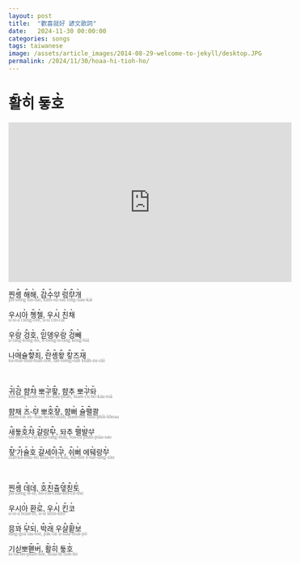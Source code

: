```yaml
---
layout: post
title:  "歡喜就好 諺文歌詞"
date:   2024-11-30 00:00:00
categories: songs
tags: taiwanese
image: /assets/article_images/2014-08-29-welcome-to-jekyll/desktop.JPG
permalink: /2024/11/30/hoaa-hi-tioh-ho/
---
```


# <ruby style='position: relative'>활<rt style='font-size: 120%; position: absolute; top: -1.15em; left: 0.2em; z-index: -1;'>ˍ</rt></ruby><ruby style='position: relative'>히<rt style='font-size: 120%; position: absolute; top: -1.15em; left: 0.2em; z-index: -1;'>ˎ</rt></ruby> 둏<ruby style='position: relative'>호<rt style='font-size: 120%; position: absolute; top: -1.15em; left: 0.2em; z-index: -1;'>ˎ</rt></ruby>

<div class="embed">
  <iframe width="560" height="315"
    src="https://www.youtube.com/embed/GPoTmtykcGY"
    title="YouTube video player"
    frameborder="0"
    allow="accelerometer; autoplay; clipboard-write; encrypted-media; gyroscope; picture-in-picture"
    allowfullscreen>
  </iframe>
</div>

<!-- #1-1 -->

<p style='font-family:Sans-serif, Noto Sans'>
  <span style="display: block;font-size: 1em">
    찐<ruby style='position: relative'>솅<rt style='font-size: 120%;position: absolute;top: -1.15em;left: 0.2em;z-index: -1'>ꞈ</rt></ruby> <ruby style='position: relative'>해<rt style='font-size: 120%;position: absolute;top: -1.15em;left: 0.2em;z-index: -1'>ꞈ</rt></ruby><ruby style='position: relative'>해<rt style='font-size: 120%;position: absolute;top: -1.15em;left: 0.2em;z-index: -1'>ˎ</rt></ruby>, <ruby style='position: relative'>감<rt style='font-size: 120%;position: absolute;top: -1.15em;left: 0.2em;z-index: -1'>ꞈ</rt></ruby><ruby style='position: relative'>수<rt style='font-size: 120%;position: absolute;top: -1.15em;left: 0.2em;z-index: -1'>ˍ</rt></ruby>ᄋᆤ <ruby style='position: relative'>렁<rt style='font-size: 120%;position: absolute;top: -1.15em;left: 0.2em;z-index: -1'>ꞈ</rt></ruby><ruby style='position: relative'>ᄅᆤ<rt style='font-size: 120%;position: absolute;top: -1.15em;left: 0.2em;z-index: -1'>ꞈ</rt></ruby><ruby style='position: relative'>개<rt style='font-size: 120%;position: absolute;top: -1.15em;left: 0.2em;z-index: -1'>ˎ</rt></ruby>
  </span>
  <span style="display: block;font-size: 0.7em;color: gray;margin-top: -5px;font-family: Calibri">
    jin-siêng hâi-hài, kâm-sū-iau lông-liau-kài
  </span>
</p>

<!-- #1-2 -->

<p style='font-family:Sans-serif, Noto Sans'>
  <span style="display: block;font-size: 1em">
    우시<ruby style='position: relative'>아<rt style='font-size: 120%;position: absolute;top: -1.15em;left: 0.2em;z-index: -1'>ˎ</rt></ruby> <ruby style='position: relative'>촁<rt style='font-size: 120%;position: absolute;top: -1.15em;left: 0.2em;z-index: -1'>ˍ</rt></ruby><ruby style='position: relative'>첼<rt style='font-size: 120%;position: absolute;top: -1.15em;left: 0.2em;z-index: -1'>ˎ</rt></ruby>, 우<ruby style='position: relative'>시<rt style='font-size: 120%;position: absolute;top: -1.15em;left: 0.2em;z-index: -1'>ˏ</rt></ruby> <ruby style='position: relative'>친<rt style='font-size: 120%;position: absolute;top: -1.15em;left: 0.2em;z-index: -1'>ˎ</rt></ruby><ruby style='position: relative'>채<rt style='font-size: 120%;position: absolute;top: -1.15em;left: 0.2em;z-index: -1'>ˎ</rt></ruby>
  </span>
  <span style="display: block;font-size: 0.7em;color: gray;margin-top: -5px;font-family: Calibri">
    u-si-à ciēng-cèe, u-sí cìn-cài
  </span>
</p>

<!-- #1-3 -->

<p style='font-family:Sans-serif, Noto Sans'>
  <span style="display: block;font-size: 1em">
    우<ruby style='position: relative'>랑<rt style='font-size: 120%;position: absolute;top: -1.15em;left: 0.2em;z-index: -1'>ˏ</rt></ruby> <ruby style='position: relative'>겅<rt style='font-size: 120%;position: absolute;top: -1.15em;left: 0.2em;z-index: -1'>ꞈ</rt></ruby><ruby style='position: relative'>호<rt style='font-size: 120%;position: absolute;top: -1.15em;left: 0.2em;z-index: -1'>ˎ</rt></ruby>, <ruby style='position: relative'>읻<rt style='font-size: 120%;position: absolute;top: -1.15em;left: 0.2em;z-index: -1'>ꞈ</rt></ruby>뎽우<ruby style='position: relative'>랑<rt style='font-size: 120%;position: absolute;top: -1.15em;left: 0.2em;z-index: -1'>ˏ</rt></ruby> <ruby style='position: relative'>겅<rt style='font-size: 120%;position: absolute;top: -1.15em;left: 0.2em;z-index: -1'>ꞈ</rt></ruby><ruby style='position: relative'>빼<rt style='font-size: 120%;position: absolute;top: -1.15em;left: 0.2em;z-index: -1'>ˎ</rt></ruby>
  </span>
  <span style="display: block;font-size: 0.7em;color: gray;margin-top: -5px;font-family: Calibri">
    u-láng-kông-hò, ît-tieng-u-láng kông-bài
  </span>
</p>

<!-- #1-4 -->

<p style='font-family:Sans-serif, Noto Sans'>
  <span style="display: block;font-size: 1em">
    나<ruby style='position: relative'>매<rt style='font-size: 120%;position: absolute;top: -1.15em;left: 0.2em;z-index: -1'>ˎ</rt></ruby>슐<ruby style='position: relative'>햫<rt style='font-size: 120%;position: absolute;top: -1.15em;left: 0.2em;z-index: -1'>ꞈ</rt></ruby><ruby style='position: relative'>죄<rt style='font-size: 120%;position: absolute;top: -1.15em;left: 0.2em;z-index: -1'>ˍ</rt></ruby>, <ruby style='position: relative'>란<rt style='font-size: 120%;position: absolute;top: -1.15em;left: 0.2em;z-index: -1'>ꞈ</rt></ruby><ruby style='position: relative'>솅<rt style='font-size: 120%;position: absolute;top: -1.15em;left: 0.2em;z-index: -1'>ˍ</rt></ruby><ruby style='position: relative'>왛<rt style='font-size: 120%;position: absolute;top: -1.15em;left: 0.2em;z-index: -1'>ꞈ</rt></ruby> <ruby style='position: relative'>캏<rt style='font-size: 120%;position: absolute;top: -1.15em;left: 0.2em;z-index: -1'>ꞈ</rt></ruby>즈<ruby style='position: relative'>재<rt style='font-size: 120%;position: absolute;top: -1.15em;left: 0.2em;z-index: -1'>ˍ</rt></ruby>
  </span>
  <span style="display: block;font-size: 0.7em;color: gray;margin-top: -5px;font-family: Calibri">
    na-mài-siuu-hiâh-zoē, lân-siēng-oâh khâh-zu-zāi
  </span>
</p>

<br>
<!-- #2-1 -->

<p style='font-family:Sans-serif, Noto Sans'>
  <span style="display: block;font-size: 1em">
    <ruby style='position: relative'>귀<rt style='font-size: 120%;position: absolute;top: -1.15em;left: 0.2em;z-index: -1'>ˍ</rt></ruby><ruby style='position: relative'>강<rt style='font-size: 120%;position: absolute;top: -1.15em;left: 0.2em;z-index: -1'>ꞈ</rt></ruby> 햠<ruby style='position: relative'>챠<rt style='font-size: 120%;position: absolute;top: -1.15em;left: 0.2em;z-index: -1'>ꞈ</rt></ruby> 뽀<ruby style='position: relative'>ᄀᅷ<rt style='font-size: 120%;position: absolute;top: -1.15em;left: 0.2em;z-index: -1'>ˎ</rt></ruby><ruby style='position: relative'>팧<rt style='font-size: 120%;position: absolute;top: -1.15em;left: 0.2em;z-index: -1'>ꞈ</rt></ruby>, 햠추 뽀<ruby style='position: relative'>ᄀᅷ<rt style='font-size: 120%;position: absolute;top: -1.15em;left: 0.2em;z-index: -1'>ˎ</rt></ruby><ruby style='position: relative'>돠<rt style='font-size: 120%;position: absolute;top: -1.15em;left: 0.2em;z-index: -1'>ˍ</rt></ruby>
  </span>
  <span style="display: block;font-size: 0.7em;color: gray;margin-top: -5px;font-family: Calibri">
    kūi-kâng hiam-ciâ bo-kàu-phâh, hiam-cu bo-kàu-toā
  </span>
</p>

<!-- #2-2 -->

<p style='font-family:Sans-serif, Noto Sans'>
  <span style="display: block;font-size: 1em">
    햠채 <ruby style='position: relative'>즈<rt style='font-size: 120%;position: absolute;top: -1.15em;left: 0.2em;z-index: -1'>ˎ</rt></ruby>&#045;<ruby style='position: relative'>ᄅᆤ<rt style='font-size: 120%;position: absolute;top: -1.15em;left: 0.2em;z-index: -1'>ˎ</rt></ruby> 뽀<ruby style='position: relative'>호<rt style='font-size: 120%;position: absolute;top: -1.15em;left: 0.2em;z-index: -1'>ꞈ</rt></ruby><ruby style='position: relative'>쟣<rt style='font-size: 120%;position: absolute;top: -1.15em;left: 0.2em;z-index: -1'>ꞈ</rt></ruby>, 햠<ruby style='position: relative'>뻐<rt style='font-size: 120%;position: absolute;top: -1.15em;left: 0.2em;z-index: -1'>ˎ</rt></ruby> <ruby style='position: relative'>슐<rt style='font-size: 120%;position: absolute;top: -1.15em;left: 0.2em;z-index: -1'>ˍ</rt></ruby><ruby style='position: relative'>팰<rt style='font-size: 120%;position: absolute;top: -1.15em;left: 0.2em;z-index: -1'>ꞈ</rt></ruby>콸
  </span>
  <span style="display: block;font-size: 0.7em;color: gray;margin-top: -5px;font-family: Calibri">
    hiam-cai zù&#045;&#045;liàu bo-hô-ziâh, hiam-bòr siūu-phâi-khoaa
  </span>
</p>

<!-- #2-3 -->

<p style='font-family:Sans-serif, Noto Sans'>
  <span style="display: block;font-size: 1em">
    <ruby style='position: relative'>새<rt style='font-size: 120%;position: absolute;top: -1.15em;left: 0.2em;z-index: -1'>ꞈ</rt></ruby>둏<ruby style='position: relative'>호<rt style='font-size: 120%;position: absolute;top: -1.15em;left: 0.2em;z-index: -1'>ꞈ</rt></ruby><ruby style='position: relative'>챠<rt style='font-size: 120%;position: absolute;top: -1.15em;left: 0.2em;z-index: -1'>ꞈ</rt></ruby> <ruby style='position: relative'>걀<rt style='font-size: 120%;position: absolute;top: -1.15em;left: 0.2em;z-index: -1'>ˍ</rt></ruby>랑<ruby style='position: relative'>ᄐᅷ<rt style='font-size: 120%;position: absolute;top: -1.15em;left: 0.2em;z-index: -1'>ꞈ</rt></ruby>, 돠추 <ruby style='position: relative'>팰<rt style='font-size: 120%;position: absolute;top: -1.15em;left: 0.2em;z-index: -1'>ꞈ</rt></ruby><ruby style='position: relative'>뱔<rt style='font-size: 120%;position: absolute;top: -1.15em;left: 0.2em;z-index: -1'>ˎ</rt></ruby>ᄉᅷ
  </span>
  <span style="display: block;font-size: 0.7em;color: gray;margin-top: -5px;font-family: Calibri">
    sâi-tioh-hô-ciâ kiāa-lang-thâu, toa-cu phâii-piàa-sau
  </span>
</p>

<!-- #2-4 -->

<p style='font-family:Sans-serif, Noto Sans'>
  <span style="display: block;font-size: 1em">
    <ruby style='position: relative'>쟣<rt style='font-size: 120%;position: absolute;top: -1.15em;left: 0.2em;z-index: -1'>ꞈ</rt></ruby>’<ruby style='position: relative'>가<rt style='font-size: 120%;position: absolute;top: -1.15em;left: 0.2em;z-index: -1'>ꞈ</rt></ruby><ruby style='position: relative'>슐<rt style='font-size: 120%;position: absolute;top: -1.15em;left: 0.2em;z-index: -1'>ˍ</rt></ruby><ruby style='position: relative'>호<rt style='font-size: 120%;position: absolute;top: -1.15em;left: 0.2em;z-index: -1'>ˎ</rt></ruby> <ruby style='position: relative'>걀<rt style='font-size: 120%;position: absolute;top: -1.15em;left: 0.2em;z-index: -1'>ˍ</rt></ruby>세<ruby style='position: relative'>야<rt style='font-size: 120%;position: absolute;top: -1.15em;left: 0.2em;z-index: -1'>ꞈ</rt></ruby><ruby style='position: relative'>ᄀᅷ<rt style='font-size: 120%;position: absolute;top: -1.15em;left: 0.2em;z-index: -1'>ꞈ</rt></ruby>, <ruby style='position: relative'>쉬<rt style='font-size: 120%;position: absolute;top: -1.15em;left: 0.2em;z-index: -1'>ꞈ</rt></ruby><ruby style='position: relative'>뻐<rt style='font-size: 120%;position: absolute;top: -1.15em;left: 0.2em;z-index: -1'>ˎ</rt></ruby> 에<ruby style='position: relative'>뒈<rt style='font-size: 120%;position: absolute;top: -1.15em;left: 0.2em;z-index: -1'>ˎ</rt></ruby>랑<ruby style='position: relative'>ᄌᅷ<rt style='font-size: 120%;position: absolute;top: -1.15em;left: 0.2em;z-index: -1'>ˎ</rt></ruby>
  </span>
  <span style="display: block;font-size: 0.7em;color: gray;margin-top: -5px;font-family: Calibri">
    ziâh'kâ-siūu-hò kiāa-se-iâ-kâu, sûi-bòr e-tuè-lang-zàu
  </span>
</p>

<br>
<!-- #3-1 -->

<p style='font-family:Sans-serif, Noto Sans'>
  <span style="display: block;font-size: 1em">
    찐<ruby style='position: relative'>솅<rt style='font-size: 120%;position: absolute;top: -1.15em;left: 0.2em;z-index: -1'>ꞈ</rt></ruby> <ruby style='position: relative'>데<rt style='font-size: 120%;position: absolute;top: -1.15em;left: 0.2em;z-index: -1'>ꞈ</rt></ruby><ruby style='position: relative'>데<rt style='font-size: 120%;position: absolute;top: -1.15em;left: 0.2em;z-index: -1'>ˎ</rt></ruby>, <ruby style='position: relative'>호<rt style='font-size: 120%;position: absolute;top: -1.15em;left: 0.2em;z-index: -1'>ꞈ</rt></ruby><ruby style='position: relative'>친<rt style='font-size: 120%;position: absolute;top: -1.15em;left: 0.2em;z-index: -1'>ˍ</rt></ruby>츌<ruby style='position: relative'>뎋<rt style='font-size: 120%;position: absolute;top: -1.15em;left: 0.2em;z-index: -1'>ꞈ</rt></ruby><ruby style='position: relative'>칟<rt style='font-size: 120%;position: absolute;top: -1.15em;left: 0.2em;z-index: -1'>ꞈ</rt></ruby><ruby style='position: relative'>토<rt style='font-size: 120%;position: absolute;top: -1.15em;left: 0.2em;z-index: -1'>ˏ</rt></ruby>
  </span>
  <span style="display: block;font-size: 0.7em;color: gray;margin-top: -5px;font-family: Calibri">
    jin-siêng tê-tè, hô-cīn-ciuu-têh-cît-thó
  </span>
</p>

<!-- #3-2 -->

<p style='font-family:Sans-serif, Noto Sans'>
  <span style="display: block;font-size: 1em">
    우시<ruby style='position: relative'>아<rt style='font-size: 120%;position: absolute;top: -1.15em;left: 0.2em;z-index: -1'>ˎ</rt></ruby> 환<ruby style='position: relative'>로<rt style='font-size: 120%;position: absolute;top: -1.15em;left: 0.2em;z-index: -1'>ˎ</rt></ruby>, 우<ruby style='position: relative'>시<rt style='font-size: 120%;position: absolute;top: -1.15em;left: 0.2em;z-index: -1'>ˏ</rt></ruby> <ruby style='position: relative'>킨<rt style='font-size: 120%;position: absolute;top: -1.15em;left: 0.2em;z-index: -1'>ˍ</rt></ruby><ruby style='position: relative'>코<rt style='font-size: 120%;position: absolute;top: -1.15em;left: 0.2em;z-index: -1'>ˎ</rt></ruby>
  </span>
  <span style="display: block;font-size: 0.7em;color: gray;margin-top: -5px;font-family: Calibri">
    u-si-à hoan-lò, u-sí khīn-khò
  </span>
</p>

<!-- #3-3 -->

<p style='font-family:Sans-serif, Noto Sans'>
  <span style="display: block;font-size: 1em">
    믕<ruby style='position: relative'>꽈<rt style='font-size: 120%;position: absolute;top: -1.15em;left: 0.2em;z-index: -1'>ˎ</rt></ruby> <ruby style='position: relative'>ᄃᅷ<rt style='font-size: 120%;position: absolute;top: -1.15em;left: 0.2em;z-index: -1'>ˎ</rt></ruby><ruby style='position: relative'>되<rt style='font-size: 120%;position: absolute;top: -1.15em;left: 0.2em;z-index: -1'>ˎ</rt></ruby>, <ruby style='position: relative'>박<rt style='font-size: 120%;position: absolute;top: -1.15em;left: 0.2em;z-index: -1'>ꞈ</rt></ruby><ruby style='position: relative'>래<rt style='font-size: 120%;position: absolute;top: -1.15em;left: 0.2em;z-index: -1'>ˍ</rt></ruby> 우<ruby style='position: relative'>샬<rt style='font-size: 120%;position: absolute;top: -1.15em;left: 0.2em;z-index: -1'>ꞈ</rt></ruby><ruby style='position: relative'>홛<rt style='font-size: 120%;position: absolute;top: -1.15em;left: 0.2em;z-index: -1'>ꞈ</rt></ruby><ruby style='position: relative'>보<rt style='font-size: 120%;position: absolute;top: -1.15em;left: 0.2em;z-index: -1'>ˎ</rt></ruby>
  </span>
  <span style="display: block;font-size: 0.7em;color: gray;margin-top: -5px;font-family: Calibri">
    mng-goà tàu-toè, pâk-lāi u-siâa-hoât-pò
  </span>
</p>

<!-- #3-4 -->

<p style='font-family:Sans-serif, Noto Sans'>
  <span style="display: block;font-size: 1em">
    기싣뽀<ruby style='position: relative'>폗<rt style='font-size: 120%;position: absolute;top: -1.15em;left: 0.2em;z-index: -1'>ˍ</rt></ruby><ruby style='position: relative'>버<rt style='font-size: 120%;position: absolute;top: -1.15em;left: 0.2em;z-index: -1'>ˍ</rt></ruby>, <ruby style='position: relative'>활<rt style='font-size: 120%;position: absolute;top: -1.15em;left: 0.2em;z-index: -1'>ˍ</rt></ruby><ruby style='position: relative'>히<rt style='font-size: 120%;position: absolute;top: -1.15em;left: 0.2em;z-index: -1'>ˎ</rt></ruby> 둏<ruby style='position: relative'>호<rt style='font-size: 120%;position: absolute;top: -1.15em;left: 0.2em;z-index: -1'>ˎ</rt></ruby>
  </span>
  <span style="display: block;font-size: 0.7em;color: gray;margin-top: -5px;font-family: Calibri">
    ki-sit-bo-phiêt-bōr, hoāa-hì tioh-hò
  </span>
</p>
